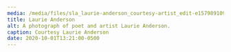 ```yaml
---
media: /media/files/sla_laurie-anderson_courtesy-artist_edit-e1579891094761-1024x683.jpg
title: Laurie Anderson
alt: A photograph of poet and artist Laurie Anderson.
caption: Courtesy Laurie Anderson
date: 2020-10-01T13:21:00-0500
---
```

